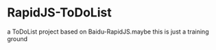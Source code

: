 RapidJS-ToDoList
================

a ToDoList project based on Baidu-RapidJS.maybe this is just a training ground
